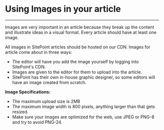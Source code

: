 # Using Images in your article
---
Images are very important in an article because they break up the content and illustrate ideas in a visual format. Every article should have at least one image. 

All images in SitePoint articles should be hosted on our CDN. Images for article come about in three ways:
- The editor will have you add the image yourself by logging into SitePoint's CDN.
- Images are given to the editor for them to upload into the article. 
- SitePoint has their own in-house graphic designer, so some editors will have an image created from scratch.

**Image Specifications:** 
- The maximum upload size is 2MB
- The maximum image width is 800 pixels, anything larger than that gets resized. 
- Make sure your images are optimized for the web, use JPEG or PNG-8 and try to avoid PNG-24.
